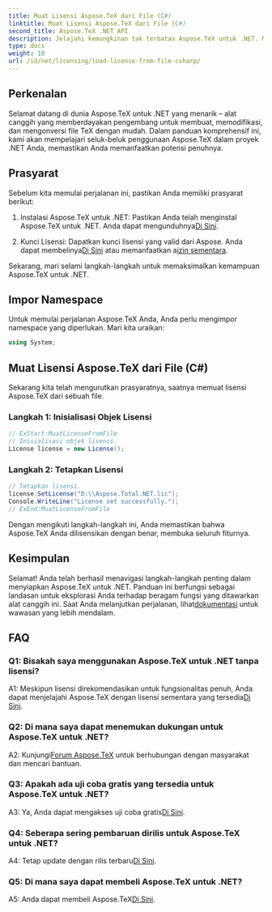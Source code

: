 ```yaml
---
title: Muat Lisensi Aspose.TeX dari File (C#)
linktitle: Muat Lisensi Aspose.TeX dari File (C#)
second_title: Aspose.TeX .NET API
description: Jelajahi kemungkinan tak terbatas Aspose.TeX untuk .NET. Membuat, memodifikasi, dan mengonversi file TeX dengan lancar.
type: docs
weight: 10
url: /id/net/licensing/load-license-from-file-csharp/
---
```

## Perkenalan

Selamat datang di dunia Aspose.TeX untuk .NET yang menarik – alat canggih yang memberdayakan pengembang untuk membuat, memodifikasi, dan mengonversi file TeX dengan mudah. Dalam panduan komprehensif ini, kami akan mempelajari seluk-beluk penggunaan Aspose.TeX dalam proyek .NET Anda, memastikan Anda memanfaatkan potensi penuhnya.

## Prasyarat

Sebelum kita memulai perjalanan ini, pastikan Anda memiliki prasyarat berikut:

1.  Instalasi Aspose.TeX untuk .NET: Pastikan Anda telah menginstal Aspose.TeX untuk .NET. Anda dapat mengunduhnya[Di Sini](https://releases.aspose.com/tex/net/).

2.  Kunci Lisensi: Dapatkan kunci lisensi yang valid dari Aspose. Anda dapat membelinya[Di Sini](https://purchase.aspose.com/buy) atau memanfaatkan a[izin sementara](https://purchase.aspose.com/temporary-license/).

Sekarang, mari selami langkah-langkah untuk memaksimalkan kemampuan Aspose.TeX untuk .NET.

## Impor Namespace

Untuk memulai perjalanan Aspose.TeX Anda, Anda perlu mengimpor namespace yang diperlukan. Mari kita uraikan:

```csharp
using System;
```

## Muat Lisensi Aspose.TeX dari File (C#)

Sekarang kita telah mengurutkan prasyaratnya, saatnya memuat lisensi Aspose.TeX dari sebuah file.

### Langkah 1: Inisialisasi Objek Lisensi

```csharp
// ExStart:MuatLicenseFromFile
// Inisialisasi objek lisensi.
License license = new License();
```

### Langkah 2: Tetapkan Lisensi

```csharp
// Tetapkan lisensi.
license.SetLicense("D:\\Aspose.Total.NET.lic");
Console.WriteLine("License set successfully.");
// ExEnd:MuatLicenseFromFile
```

Dengan mengikuti langkah-langkah ini, Anda memastikan bahwa Aspose.TeX Anda dilisensikan dengan benar, membuka seluruh fiturnya.

## Kesimpulan

 Selamat! Anda telah berhasil menavigasi langkah-langkah penting dalam menyiapkan Aspose.TeX untuk .NET. Panduan ini berfungsi sebagai landasan untuk eksplorasi Anda terhadap beragam fungsi yang ditawarkan alat canggih ini. Saat Anda melanjutkan perjalanan, lihat[dokumentasi](https://reference.aspose.com/tex/net/) untuk wawasan yang lebih mendalam.

## FAQ

### Q1: Bisakah saya menggunakan Aspose.TeX untuk .NET tanpa lisensi?

 A1: Meskipun lisensi direkomendasikan untuk fungsionalitas penuh, Anda dapat menjelajahi Aspose.TeX dengan lisensi sementara yang tersedia[Di Sini](https://purchase.aspose.com/temporary-license/).

### Q2: Di mana saya dapat menemukan dukungan untuk Aspose.TeX untuk .NET?

 A2: Kunjungi[Forum Aspose.TeX](https://forum.aspose.com/c/tex/47) untuk berhubungan dengan masyarakat dan mencari bantuan.

### Q3: Apakah ada uji coba gratis yang tersedia untuk Aspose.TeX untuk .NET?

 A3: Ya, Anda dapat mengakses uji coba gratis[Di Sini](https://releases.aspose.com/).

### Q4: Seberapa sering pembaruan dirilis untuk Aspose.TeX untuk .NET?

 A4: Tetap update dengan rilis terbaru[Di Sini](https://releases.aspose.com/tex/net/).

### Q5: Di mana saya dapat membeli Aspose.TeX untuk .NET?

 A5: Anda dapat membeli Aspose.TeX[Di Sini](https://purchase.aspose.com/buy).